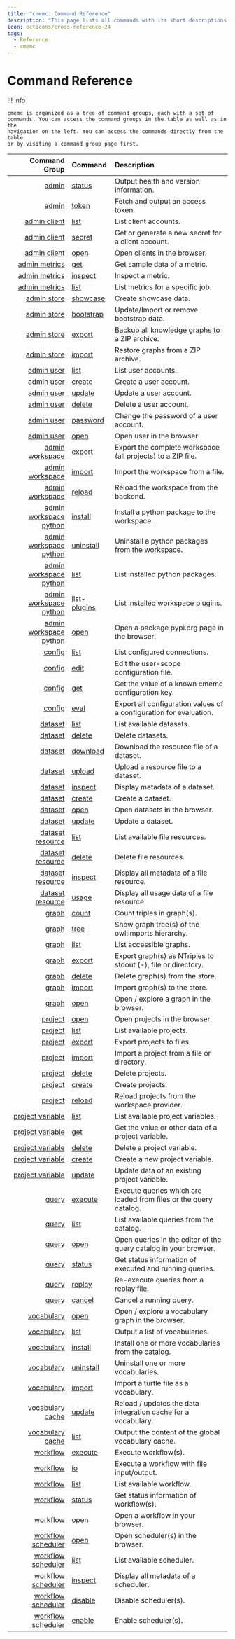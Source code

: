 ```yaml
---
title: "cmemc: Command Reference"
description: "This page lists all commands with its short descriptions."
icon: octicons/cross-reference-24
tags:
  - Reference
  - cmemc
---
```

# Command Reference
<!-- This file was generated - DO NOT CHANGE IT MANUALLY -->

!!! info

    cmemc is organized as a tree of command groups, each with a set of
    commands. You can access the command groups in the table as well as in the
    navigation on the left. You can access the commands directly from the table
    or by visiting a command group page first.

| Command Group | Command | Description |
| ------------: | :------ | :---------- |
| [admin](admin/index.md) | [status](admin/index.md#admin-status) | Output health and version information. |
| [admin](admin/index.md) | [token](admin/index.md#admin-token) | Fetch and output an access token. |
| [admin client](admin/client/index.md) | [list](admin/client/index.md#admin-client-list) | List client accounts. |
| [admin client](admin/client/index.md) | [secret](admin/client/index.md#admin-client-secret) | Get or generate a new secret for a client account. |
| [admin client](admin/client/index.md) | [open](admin/client/index.md#admin-client-open) | Open clients in the browser. |
| [admin metrics](admin/metrics/index.md) | [get](admin/metrics/index.md#admin-metrics-get) | Get sample data of a metric. |
| [admin metrics](admin/metrics/index.md) | [inspect](admin/metrics/index.md#admin-metrics-inspect) | Inspect a metric. |
| [admin metrics](admin/metrics/index.md) | [list](admin/metrics/index.md#admin-metrics-list) | List metrics for a specific job. |
| [admin store](admin/store/index.md) | [showcase](admin/store/index.md#admin-store-showcase) | Create showcase data. |
| [admin store](admin/store/index.md) | [bootstrap](admin/store/index.md#admin-store-bootstrap) | Update/Import or remove bootstrap data. |
| [admin store](admin/store/index.md) | [export](admin/store/index.md#admin-store-export) | Backup all knowledge graphs to a ZIP archive. |
| [admin store](admin/store/index.md) | [import](admin/store/index.md#admin-store-import) | Restore graphs from a ZIP archive. |
| [admin user](admin/user/index.md) | [list](admin/user/index.md#admin-user-list) | List user accounts. |
| [admin user](admin/user/index.md) | [create](admin/user/index.md#admin-user-create) | Create a user account. |
| [admin user](admin/user/index.md) | [update](admin/user/index.md#admin-user-update) | Update a user account. |
| [admin user](admin/user/index.md) | [delete](admin/user/index.md#admin-user-delete) | Delete a user account. |
| [admin user](admin/user/index.md) | [password](admin/user/index.md#admin-user-password) | Change the password of a user account. |
| [admin user](admin/user/index.md) | [open](admin/user/index.md#admin-user-open) | Open user in the browser. |
| [admin workspace](admin/workspace/index.md) | [export](admin/workspace/index.md#admin-workspace-export) | Export the complete workspace (all projects) to a ZIP file. |
| [admin workspace](admin/workspace/index.md) | [import](admin/workspace/index.md#admin-workspace-import) | Import the workspace from a file. |
| [admin workspace](admin/workspace/index.md) | [reload](admin/workspace/index.md#admin-workspace-reload) | Reload the workspace from the backend. |
| [admin workspace python](admin/workspace/python/index.md) | [install](admin/workspace/python/index.md#admin-workspace-python-install) | Install a python package to the workspace. |
| [admin workspace python](admin/workspace/python/index.md) | [uninstall](admin/workspace/python/index.md#admin-workspace-python-uninstall) | Uninstall a python packages from the workspace. |
| [admin workspace python](admin/workspace/python/index.md) | [list](admin/workspace/python/index.md#admin-workspace-python-list) | List installed python packages. |
| [admin workspace python](admin/workspace/python/index.md) | [list-plugins](admin/workspace/python/index.md#admin-workspace-python-list-plugins) | List installed workspace plugins. |
| [admin workspace python](admin/workspace/python/index.md) | [open](admin/workspace/python/index.md#admin-workspace-python-open) | Open a package pypi.org page in the browser. |
| [config](config/index.md) | [list](config/index.md#config-list) | List configured connections. |
| [config](config/index.md) | [edit](config/index.md#config-edit) | Edit the user-scope configuration file. |
| [config](config/index.md) | [get](config/index.md#config-get) | Get the value of a known cmemc configuration key. |
| [config](config/index.md) | [eval](config/index.md#config-eval) | Export all configuration values of a configuration for evaluation. |
| [dataset](dataset/index.md) | [list](dataset/index.md#dataset-list) | List available datasets. |
| [dataset](dataset/index.md) | [delete](dataset/index.md#dataset-delete) | Delete datasets. |
| [dataset](dataset/index.md) | [download](dataset/index.md#dataset-download) | Download the resource file of a dataset. |
| [dataset](dataset/index.md) | [upload](dataset/index.md#dataset-upload) | Upload a resource file to a dataset. |
| [dataset](dataset/index.md) | [inspect](dataset/index.md#dataset-inspect) | Display metadata of a dataset. |
| [dataset](dataset/index.md) | [create](dataset/index.md#dataset-create) | Create a dataset. |
| [dataset](dataset/index.md) | [open](dataset/index.md#dataset-open) | Open datasets in the browser. |
| [dataset](dataset/index.md) | [update](dataset/index.md#dataset-update) | Update a dataset. |
| [dataset resource](dataset/resource/index.md) | [list](dataset/resource/index.md#dataset-resource-list) | List available file resources. |
| [dataset resource](dataset/resource/index.md) | [delete](dataset/resource/index.md#dataset-resource-delete) | Delete file resources. |
| [dataset resource](dataset/resource/index.md) | [inspect](dataset/resource/index.md#dataset-resource-inspect) | Display all metadata of a file resource. |
| [dataset resource](dataset/resource/index.md) | [usage](dataset/resource/index.md#dataset-resource-usage) | Display all usage data of a file resource. |
| [graph](graph/index.md) | [count](graph/index.md#graph-count) | Count triples in graph(s). |
| [graph](graph/index.md) | [tree](graph/index.md#graph-tree) | Show graph tree(s) of the owl:imports hierarchy. |
| [graph](graph/index.md) | [list](graph/index.md#graph-list) | List accessible graphs. |
| [graph](graph/index.md) | [export](graph/index.md#graph-export) | Export graph(s) as NTriples to stdout (-), file or directory. |
| [graph](graph/index.md) | [delete](graph/index.md#graph-delete) | Delete graph(s) from the store. |
| [graph](graph/index.md) | [import](graph/index.md#graph-import) | Import graph(s) to the store. |
| [graph](graph/index.md) | [open](graph/index.md#graph-open) | Open / explore a graph in the browser. |
| [project](project/index.md) | [open](project/index.md#project-open) | Open projects in the browser. |
| [project](project/index.md) | [list](project/index.md#project-list) | List available projects. |
| [project](project/index.md) | [export](project/index.md#project-export) | Export projects to files. |
| [project](project/index.md) | [import](project/index.md#project-import) | Import a project from a file or directory. |
| [project](project/index.md) | [delete](project/index.md#project-delete) | Delete projects. |
| [project](project/index.md) | [create](project/index.md#project-create) | Create projects. |
| [project](project/index.md) | [reload](project/index.md#project-reload) | Reload projects from the workspace provider. |
| [project variable](project/variable/index.md) | [list](project/variable/index.md#project-variable-list) | List available project variables. |
| [project variable](project/variable/index.md) | [get](project/variable/index.md#project-variable-get) | Get the value or other data of a project variable. |
| [project variable](project/variable/index.md) | [delete](project/variable/index.md#project-variable-delete) | Delete a project variable. |
| [project variable](project/variable/index.md) | [create](project/variable/index.md#project-variable-create) | Create a new project variable. |
| [project variable](project/variable/index.md) | [update](project/variable/index.md#project-variable-update) | Update data of an existing project variable. |
| [query](query/index.md) | [execute](query/index.md#query-execute) | Execute queries which are loaded from files or the query catalog. |
| [query](query/index.md) | [list](query/index.md#query-list) | List available queries from the catalog. |
| [query](query/index.md) | [open](query/index.md#query-open) | Open queries in the editor of the query catalog in your browser. |
| [query](query/index.md) | [status](query/index.md#query-status) | Get status information of executed and running queries. |
| [query](query/index.md) | [replay](query/index.md#query-replay) | Re-execute queries from a replay file. |
| [query](query/index.md) | [cancel](query/index.md#query-cancel) | Cancel a running query. |
| [vocabulary](vocabulary/index.md) | [open](vocabulary/index.md#vocabulary-open) | Open / explore a vocabulary graph in the browser. |
| [vocabulary](vocabulary/index.md) | [list](vocabulary/index.md#vocabulary-list) | Output a list of vocabularies. |
| [vocabulary](vocabulary/index.md) | [install](vocabulary/index.md#vocabulary-install) | Install one or more vocabularies from the catalog. |
| [vocabulary](vocabulary/index.md) | [uninstall](vocabulary/index.md#vocabulary-uninstall) | Uninstall one or more vocabularies. |
| [vocabulary](vocabulary/index.md) | [import](vocabulary/index.md#vocabulary-import) | Import a turtle file as a vocabulary. |
| [vocabulary cache](vocabulary/cache/index.md) | [update](vocabulary/cache/index.md#vocabulary-cache-update) | Reload / updates the data integration cache for a vocabulary. |
| [vocabulary cache](vocabulary/cache/index.md) | [list](vocabulary/cache/index.md#vocabulary-cache-list) | Output the content of the global vocabulary cache. |
| [workflow](workflow/index.md) | [execute](workflow/index.md#workflow-execute) | Execute workflow(s). |
| [workflow](workflow/index.md) | [io](workflow/index.md#workflow-io) | Execute a workflow with file input/output. |
| [workflow](workflow/index.md) | [list](workflow/index.md#workflow-list) | List available workflow. |
| [workflow](workflow/index.md) | [status](workflow/index.md#workflow-status) | Get status information of workflow(s). |
| [workflow](workflow/index.md) | [open](workflow/index.md#workflow-open) | Open a workflow in your browser. |
| [workflow scheduler](workflow/scheduler/index.md) | [open](workflow/scheduler/index.md#workflow-scheduler-open) | Open scheduler(s) in the browser. |
| [workflow scheduler](workflow/scheduler/index.md) | [list](workflow/scheduler/index.md#workflow-scheduler-list) | List available scheduler. |
| [workflow scheduler](workflow/scheduler/index.md) | [inspect](workflow/scheduler/index.md#workflow-scheduler-inspect) | Display all metadata of a scheduler. |
| [workflow scheduler](workflow/scheduler/index.md) | [disable](workflow/scheduler/index.md#workflow-scheduler-disable) | Disable scheduler(s). |
| [workflow scheduler](workflow/scheduler/index.md) | [enable](workflow/scheduler/index.md#workflow-scheduler-enable) | Enable scheduler(s). |

